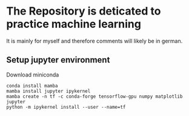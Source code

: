 # The Repository is deticated to practice machine learning
It is mainly for myself and therefore comments will likely be in german. 

## Setup jupyter environment
Download miniconda
```
conda install mamba
mamba install jupyter ipykernel
mamba create -n tf -c conda-forge tensorflow-gpu numpy matplotlib jupyter
python -m ipykernel install --user --name=tf
```
